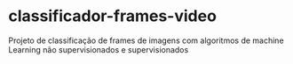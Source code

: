 # classificador-frames-video
Projeto de classificação de frames de imagens com algoritmos de machine Learning não supervisionados e supervisionados
